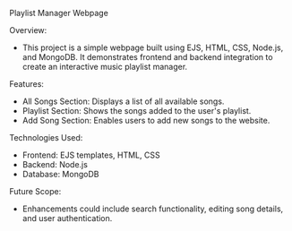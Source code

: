 Playlist Manager Webpage

Overview:
- This project is a simple webpage built using EJS, HTML, CSS, Node.js, and MongoDB. It demonstrates frontend and backend integration to create an interactive music playlist manager.

Features:

- All Songs Section: Displays a list of all available songs.
- Playlist Section: Shows the songs added to the user's playlist.
- Add Song Section: Enables users to add new songs to the website.

Technologies Used:

- Frontend: EJS templates, HTML, CSS
- Backend: Node.js
- Database: MongoDB

Future Scope:

- Enhancements could include search functionality, editing song details, and user authentication.








